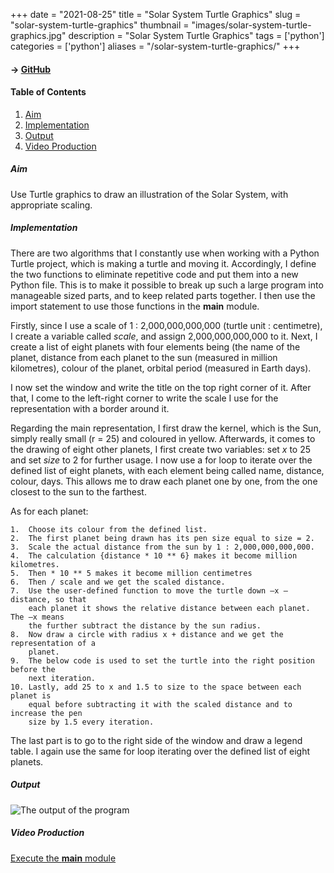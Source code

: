 +++
date = "2021-08-25"
title = "Solar System Turtle Graphics"
slug = "solar-system-turtle-graphics"
thumbnail = "images/solar-system-turtle-graphics.jpg"
description = "Solar System Turtle Graphics"
tags = ['python']
categories = ['python']
aliases = "/solar-system-turtle-graphics/"
+++

#### → [GitHub](https://github.com/tanducmai/solar-system-turtle-graphics)

#### Table of Contents

1. [Aim](#aim)
1. [Implementation](#implementation)
1. [Output](#output)
1. [Video Production](https://raw.githubusercontent.com/tanducmai/solar-system-turtle-graphics/main/assets/video_production.mp4)

##### Aim

Use Turtle graphics to draw an illustration of the Solar System, with
appropriate scaling.

##### Implementation

There are two algorithms that I constantly use when working with a Python Turtle
project, which is making a turtle and moving it. Accordingly, I define the two
functions to eliminate repetitive code and put them into a new Python file. This
is to make it possible to break up such a large program into manageable sized
parts, and to keep related parts together. I then use the import statement to
use those functions in the **main** module.

Firstly, since I use a scale of 1 : 2,000,000,000,000 (turtle unit :
centimetre), I create a variable called *scale*, and assign 2,000,000,000,000 to
it. Next, I create a list of eight planets with four elements being (the name of
the planet, distance from each planet to the sun (measured in million
kilometres), colour of the planet, orbital period (measured in Earth days).

I now set the window and write the title on the top right corner of it. After
that, I come to the left-right corner to write the scale I use for the
representation with a border around it.

Regarding the main representation, I first draw the kernel, which is the Sun,
simply really small (r = 25) and coloured in yellow. Afterwards, it comes to the
drawing of eight other planets, I first create two variables: set *x* to 25 and
set *size* to 2 for further usage. I now use a for loop to iterate over the
defined list of eight planets, with each element being called name, distance,
colour, days. This allows me to draw each planet one by one, from the one
closest to the sun to the farthest.

As for each planet:

```text
1.  Choose its colour from the defined list.
2.  The first planet being drawn has its pen size equal to size = 2.
3.  Scale the actual distance from the sun by 1 : 2,000,000,000,000.
4.  The calculation {distance * 10 ** 6} makes it become million kilometres.
5.  Then * 10 ** 5 makes it become million centimetres
6.  Then / scale and we get the scaled distance.
7.  Use the user-defined function to move the turtle down –x – distance, so that
    each planet it shows the relative distance between each planet. The –x means
    the further subtract the distance by the sun radius.
8.  Now draw a circle with radius x + distance and we get the representation of a
    planet.
9.  The below code is used to set the turtle into the right position before the
    next iteration.
10. Lastly, add 25 to x and 1.5 to size to the space between each planet is
    equal before subtracting it with the scaled distance and to increase the pen
    size by 1.5 every iteration.
```

The last part is to go to the right side of the window and draw a legend table.
I again use the same for loop iterating over the defined list of eight planets.

##### Output

![The output of the program](/images/solar-system-turtle-graphics.jpg)

##### Video Production

[Execute the **main**
module](https://raw.githubusercontent.com/tanducmai/solar-system-turtle-graphics/main/assets/video_production.mp4)
